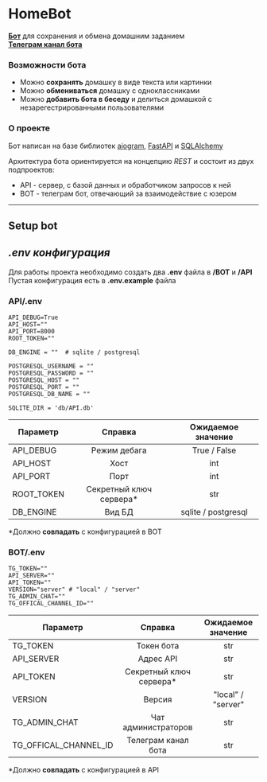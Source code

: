 # **HomeBot**


**[Бот](https://t.me/hw_assistant_bot)** для сохранения и обмена домашним заданием  
**[Телеграм канал бота](https://t.me/hw_assistant)**

### Возможности бота
* Можно **сохранять** домашку в виде текста или картинки
* Можно **обмениваться** домашку с одноклассниками
* Можно **добавить бота в беседу** и делиться домашкой с незарегестрированными пользователями

### О проекте
Бот написан на базе библиотек [aiogram](https://pypi.org/project/aiogram/), [FastAPI](https://fastapi.tiangolo.com/) и [SQLAlchemy](https://github.com/sqlalchemy)

Архитектура бота ориентируется на концепцию _REST_ и состоит из двух подпроектов:
* API - сервер, с базой данных и обработчиком запросов к ней
* BOT - телеграм бот, отвечающий за взаимодействие с юзером
___
## **Setup bot**
## *.env конфигурация*
Для работы проекта необходимо создать два **.env** файла в **/BOT** и **/API**
Пустая конфигурация есть в **.env.example** файла

### API/.env
```
API_DEBUG=True
API_HOST=""
API_PORT=8000
ROOT_TOKEN=""

DB_ENGINE = ""  # sqlite / postgresql

POSTGRESQL_USERNAME = ""
POSTGRESQL_PASSWORD = ""
POSTGRESQL_HOST = ""
POSTGRESQL_PORT = ""
POSTGRESQL_DB_NAME = ""

SQLITE_DIR = 'db/API.db'
```
| Параметр   |         Справка         | Ожидаемое значение  |
| ---------- | :---------------------: | :-----------------: |
| API_DEBUG  |      Режим дебага       |    True / False     |
| API_HOST   |          Хост           |         int         |
| API_PORT   |          Порт           |         int         |
| ROOT_TOKEN | Секретный ключ сервера* |         str         |
| DB_ENGINE  |         Вид БД          | sqlite / postgresql |

*Должно **совпадать** с конфигурацией в BOT

### BOT/.env
```
TG_TOKEN=""
API_SERVER=""
API_TOKEN=""
VERSION="server" # "local" / "server"
TG_ADMIN_CHAT=""
TG_OFFICAL_CHANNEL_ID=""
```
| Параметр              |         Справка         | Ожидаемое значение |
| --------------------- | :---------------------: | :----------------: |
| TG_TOKEN              |       Токен бота        |        str         |
| API_SERVER            |        Адрес API        |        str         |
| API_TOKEN             | Секретный ключ сервера* |        str         |
| VERSION               |         Версия          |   "local" / "server"   |
| TG_ADMIN_CHAT         |   Чат администраторов   |        str         |
| TG_OFFICAL_CHANNEL_ID |   Телеграм канал бота   |        str         |

*Должно **совпадать** с конфигурацией в API
